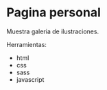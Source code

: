 # Pagina personal 

Muestra galeria de ilustraciones. 

Herramientas:
* html
* css
* sass
* javascript 

